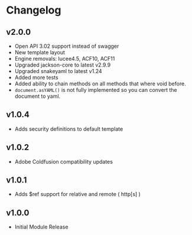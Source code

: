 # Changelog

## v2.0.0

* Open API 3.02 support instead of swagger
* New template layout
* Engine removals: lucee4.5, ACF10, ACF11
* Upgraded jackson-core to latest v2.9.9
* Upgraded snakeyaml to latest v1.24
* Added more tests
* Added ability to chain methods on all methods that where void before.
* `document.asYAML()` is not fully implemented so you can convert the document to yaml.

## v1.0.4

*  Adds security definitions to default template 

## v1.0.2

* Adobe Coldfusion compatibility updates

## v1.0.1

* Adds $ref support for relative and remote ( http[s] )

## v1.0.0 

* Initial Module Release